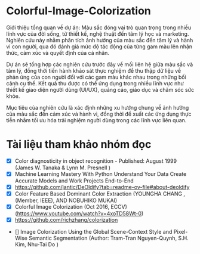 # Colorful-Image-Colorization
Giới thiệu tổng quan về dự án:
Màu sắc đóng vai trò quan trọng trong nhiều lĩnh vực của đời sống, từ thiết kế, nghệ thuật đến tâm lý học và marketing. Nghiên cứu này nhằm phân tích ảnh hưởng của màu sắc đến tâm lý và hành vi con người, qua đó đánh giá mức độ tác động của từng gam màu lên nhận thức, cảm xúc và quyết định của cá nhân.

Dự án sẽ tổng hợp các nghiên cứu trước đây về mối liên hệ giữa màu sắc và tâm lý, đồng thời tiến hành khảo sát thực nghiệm để thu thập dữ liệu về phản ứng của con người đối với các gam màu khác nhau trong những bối cảnh cụ thể. Kết quả thu được có thể ứng dụng trong nhiều lĩnh vực như thiết kế giao diện người dùng (UI/UX), quảng cáo, giáo dục và chăm sóc sức khỏe.

Mục tiêu của nghiên cứu là xác định những xu hướng chung về ảnh hưởng của màu sắc đến cảm xúc và hành vi, đồng thời đề xuất các ứng dụng thực tiễn nhằm tối ưu hóa trải nghiệm người dùng trong các lĩnh vực liên quan.

# Tài liệu tham khảo nhóm đọc
- [x] Color diagnosticity in object recognition - Published: August 1999 (James W. Tanaka & Lynn M. Presnell )
- [x] Machine Learning Mastery With Python Understand Your Data Create Accurate Models and Work Projects End-to-End
- [x] https://github.com/jantic/DeOldify?tab=readme-ov-file#about-deoldify 
- [x] Color Feature Based Dominant Color Extraction (YOUNGHA CHANG , (Member, IEEE), AND NOBUHIKO MUKAI)
- [x] Colorful Image Colorization (Oct 2016, ECCV) (https://www.youtube.com/watch?v=4xoTD58Wt-0)
- [x] https://github.com/richzhang/colorization
- [] Image Colorization Using the Global Scene-Context Style and Pixel-Wise Semantic Segmentation (Author: Tram-Tran Nguyen-Quynh, S.H. Kim, Nhu-Tai Do )
